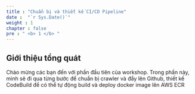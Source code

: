 ```yaml
---
title : "Chuẩn bị và thiết kế CI/CD Pipeline"
date :  "`r Sys.Date()`" 
weight : 1 
chapter : false
pre : " <b> 1 </b> "
---
```


## Giới thiệu tổng quát
Chào mừng các bạn đến với phần đầu tiên của workshop. Trong phần này, mình sẽ đi qua từng bước để chuẩn bị crawler và đẩy lên Github, thiết kế CodeBuild để có thể tự động build và deploy docker image lên AWS ECR